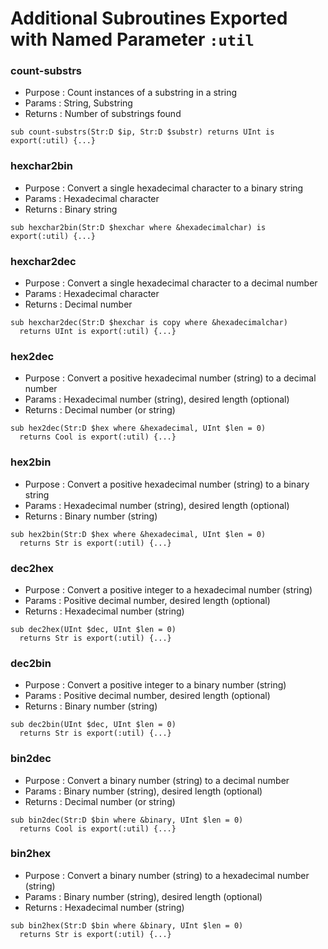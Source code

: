 # Additional Subroutines Exported with Named Parameter `:util`

### count-substrs
- Purpose : Count instances of a substring in a string
- Params  : String, Substring
- Returns : Number of substrings found
```Perl6
sub count-substrs(Str:D $ip, Str:D $substr) returns UInt is export(:util) {...}
```

### hexchar2bin
- Purpose : Convert a single hexadecimal character to a binary string
- Params  : Hexadecimal character
- Returns : Binary string
```Perl6
sub hexchar2bin(Str:D $hexchar where &hexadecimalchar) is export(:util) {...}
```

### hexchar2dec
- Purpose : Convert a single hexadecimal character to a decimal number
- Params  : Hexadecimal character
- Returns : Decimal number
```Perl6
sub hexchar2dec(Str:D $hexchar is copy where &hexadecimalchar)
  returns UInt is export(:util) {...}
```

### hex2dec
- Purpose : Convert a positive hexadecimal number (string) to a decimal number
- Params  : Hexadecimal number (string), desired length (optional)
- Returns : Decimal number (or string)
```Perl6
sub hex2dec(Str:D $hex where &hexadecimal, UInt $len = 0)
  returns Cool is export(:util) {...}
```

### hex2bin
- Purpose : Convert a positive hexadecimal number (string) to a binary string
- Params  : Hexadecimal number (string), desired length (optional)
- Returns : Binary number (string)
```Perl6
sub hex2bin(Str:D $hex where &hexadecimal, UInt $len = 0)
  returns Str is export(:util) {...}
```

### dec2hex
- Purpose : Convert a positive integer to a hexadecimal number (string)
- Params  : Positive decimal number, desired length (optional)
- Returns : Hexadecimal number (string)
```Perl6
sub dec2hex(UInt $dec, UInt $len = 0)
  returns Str is export(:util) {...}
```

### dec2bin
- Purpose : Convert a positive integer to a binary number (string)
- Params  : Positive decimal number, desired length (optional)
- Returns : Binary number (string)
```Perl6
sub dec2bin(UInt $dec, UInt $len = 0)
  returns Str is export(:util) {...}
```

### bin2dec
- Purpose : Convert a binary number (string) to a decimal number
- Params  : Binary number (string), desired length (optional)
- Returns : Decimal number (or string)
```Perl6
sub bin2dec(Str:D $bin where &binary, UInt $len = 0)
  returns Cool is export(:util) {...}
```

### bin2hex
- Purpose : Convert a binary number (string) to a hexadecimal number (string)
- Params  : Binary number (string), desired length (optional)
- Returns : Hexadecimal number (string)
```Perl6
sub bin2hex(Str:D $bin where &binary, UInt $len = 0)
  returns Str is export(:util) {...}
```
